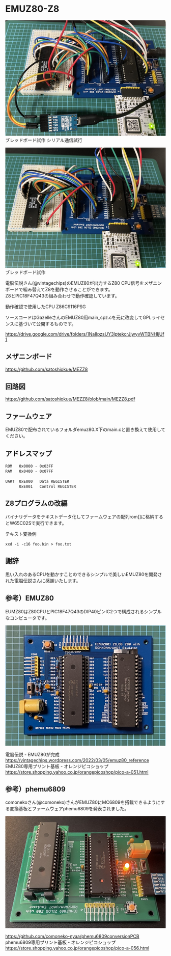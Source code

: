 # EMUZ80-Z8

![Z8 Prototype2](https://github.com/satoshiokue/EMUZ80-Z8/blob/main/imgs/IMG_1499.jpeg)  
ブレッドボード試作 シリアル通信試行

![Z8 Prototype](https://github.com/satoshiokue/EMUZ80-Z8/blob/main/imgs/IMG_1497.jpeg)  
ブレッドボード試作

電脳伝説さん(@vintagechips)のEMUZ80が出力するZ80 CPU信号をメザニンボードで組み替えてZ8を動作させることができます。  
Z8とPIC18F47Q43の組み合わせで動作確認しています。

動作確認で使用したCPU
Z86C9116PSG  

ソースコードはGazelleさんのEMUZ80用main_cpz.cを元に改変してGPLライセンスに基づいて公開するものです。

https://drive.google.com/drive/folders/1NaIIpzsUY3lptekcrJjwyvWTBNHIjUf1

## メザニンボード
https://github.com/satoshiokue/MEZZ8

## 回路図
https://github.com/satoshiokue/MEZZ8/blob/main/MEZZ8.pdf

## ファームウェア

EMUZ80で配布されているフォルダemuz80.X下のmain.cと置き換えて使用してください。

## アドレスマップ
```
ROM   0x0000 - 0x03FF
RAM   0x0400 - 0x07FF

UART  0xE000   Data REGISTER
      0xE001   Control REGISTER
```

## Z8プログラムの改編
バイナリデータをテキストデータ化してファームウェアの配列rom[]に格納するとW65C02Sで実行できます。

テキスト変換例
```
xxd -i -c16 foo.bin > foo.txt
```

## 謝辞
思い入れのあるCPUを動かすことのできるシンプルで美しいEMUZ80を開発された電脳伝説さんに感謝いたします。

## 参考）EMUZ80
EUMZ80はZ80CPUとPIC18F47Q43のDIP40ピンIC2つで構成されるシンプルなコンピュータです。

![EMUZ80](https://github.com/satoshiokue/EMUZ80-6502/blob/main/imgs/IMG_Z80.jpeg)

電脳伝説 - EMUZ80が完成  
https://vintagechips.wordpress.com/2022/03/05/emuz80_reference  
EMUZ80専用プリント基板 - オレンジピコショップ  
https://store.shopping.yahoo.co.jp/orangepicoshop/pico-a-051.html

## 参考）phemu6809
comonekoさん(@comoneko)さんがEMUZ80にMC6809を搭載できるようにする変換基板とファームウェアphemu6809を発表されました。

![phemu6809](https://github.com/satoshiokue/EMUZ80-6502/blob/main/imgs/IMG_6809.jpeg)

https://github.com/comoneko-nyaa/phemu6809conversionPCB  
phemu6809専用プリント基板 - オレンジピコショップ  
https://store.shopping.yahoo.co.jp/orangepicoshop/pico-a-056.html
